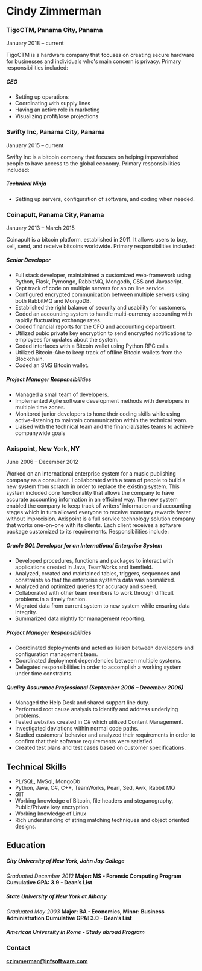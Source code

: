 # Cindy Zimmerman

### TigoCTM, Panama City, Panama
January 2018 – current

TigoCTM is a hardware company that focuses on creating secure hardware for businesses
and individuals who's main concern is privacy. Primary responsibilities included:

##### CEO

 + Setting up operations
 + Coordinating with supply lines
 + Having an active role in marketing
 + Visualizing profit/lose projections

### Swifty Inc, Panama City, Panama
January 2015 – current

Swifty Inc is a bitcoin company that focuses on helping impoverished people to have
access to the global economy. Primary responsibilities included:

##### Technical Ninja

 + Setting up servers, configuration of software, and coding when needed.

### Coinapult, Panama City, Panama
January 2013 – March 2015

Coinapult is a bitcoin platform, established in 2011. It allows users to buy, sell, send, and
receive bitcoins worldwide. Primary responsibilities included:

##### Senior Developer

 + Full stack developer, maintainined a customized web-framework using Python, Flask,
Pymongo, RabbitMQ, Mongodb, CSS and Javascript.
 + Kept track of code on multiple servers for an on line service.
 + Configured encrypted communication between multiple servers using both RabbitMQ and MongoDB.
 + Established the right balance of security and usability for customers.
 + Coded an accounting system to handle multi-currency accounting with rapidly fluctuating exchange rates.
 + Coded financial reports for the CFO and accounting department.
 + Utilized pubic private key encryption to send encrypted notifications to employees for updates about the system.
 + Coded interfaces with a Bitcoin wallet using Python RPC calls.
 + Utilized Bitcoin-Abe to keep track of offline Bitcoin wallets from the Blockchain.
 + Coded an SMS Bitcoin wallet.

##### Project Manager Responsibilities

 + Managed a small team of developers.
 + Implemented Agile software development methods with developers in multiple time zones.
 + Monitored junior developers to hone their coding skills while using active-listening to maintain communication within the technical team.
 + Liaised with the technical team and the financial/sales teams to achieve companywide goals


### Axispoint, New York, NY
June 2006 – December 2012

Worked on an international enterprise system for a music publishing company as a consultant. I collaborated with a team of people to build a new system from scratch in order to replace the existing system. This system included core functionality that allows the company to have accurate accounting information in an efficient way. The new system enabled the company to keep track of writers’ information and accounting stages which in turn allowed everyone to receive monetary rewards faster without imprecision. Axispoint is a full service technology solution company that works one-on-one with its clients. Each client receives a software package customized to its requirements. Responsibilities include:

##### Oracle SQL Developer for an International Enterprise System

 + Developed procedures, functions and packages to interact with applications created in Java, TeamWorks and Itemfield.
 + Analyzed, created and maintained tables, triggers, sequences and constraints so that the enterprise system’s data was normalized.
 + Analyzed and optimized queries for accuracy and speed.
 + Collaborated with other team members to work through difficult problems in a timely fashion.
 + Migrated data from current system to new system while ensuring data integrity.
 + Summarized data nightly for management reporting.

##### Project Manager Responsibilities

 + Coordinated deployments and acted as liaison between developers and configuration management team.
 + Coordinated deployment dependencies between multiple systems.
 + Delegated responsibilities in order to accomplish a working system under time constraints.

##### Quality Assurance Professional (September 2006 – December 2006)

 + Managed the Help Desk and shared support line duty.
 + Performed root cause analysis to identify and address underlying problems.
 + Tested websites created in C# which utilized Content Management.
 + Investigated deviations within normal code paths.
 + Studied customers’ behavior and analyzed their requirements in order to confirm that their software requirements were satisfied.
 + Created test plans and test cases based on customer specifications.


## Technical Skills

 + PL/SQL, MySql, MongoDb
 + Python, Java, C#, C++, TeamWorks, Pearl, Sed, Awk, Rabbit MQ
 + GIT
 + Working knowledge of Bitcoin, file headers and steganography, Public/Private key encryption
 + Working knowledge of Linux
 + Rich understanding of string matching techniques and object oriented designs.


## Education

##### City University of New York, John Jay College
 _Graduated December 2012_
 **Major: MS - Forensic Computing Program**
 **Cumulative GPA: 3.9 - Dean’s List**

##### State University of New York at Albany
 _Graduated May 2003_
 **Major: BA - Economics, Minor: Business Administration**
 **Cumulative GPA: 3.0 - Dean’s List**

##### American University in Rome - Study abroad Program

<div class="contact">

### Contact

**czimmerman@infsoftware.com**

</div>


